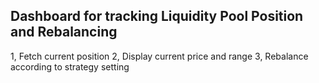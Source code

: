 ## Dashboard for tracking Liquidity Pool Position and Rebalancing

1, Fetch current position
2, Display current price and range
3, Rebalance according to strategy setting
